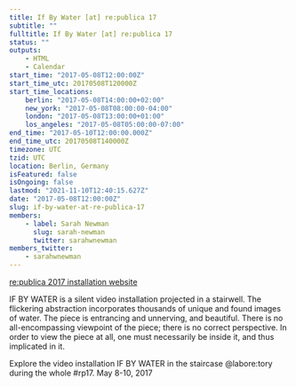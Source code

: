 ```yaml
---
title: If By Water [at] re:publica 17
subtitle: ""
fulltitle: If By Water [at] re:publica 17
status: ""
outputs:
    - HTML
    - Calendar
start_time: "2017-05-08T12:00:00Z"
start_time_utc: 20170508T120000Z
start_time_locations:
    berlin: "2017-05-08T14:00:00+02:00"
    new_york: "2017-05-08T08:00:00-04:00"
    london: "2017-05-08T13:00:00+01:00"
    los_angeles: "2017-05-08T05:00:00-07:00"
end_time: "2017-05-10T12:00:00.000Z"
end_time_utc: 20170508T140000Z
timezone: UTC
tzid: UTC
location: Berlin, Germany
isFeatured: false
isOngoing: false
lastmod: "2021-11-10T12:40:15.627Z"
date: "2017-05-08T12:00:00Z"
slug: if-by-water-at-re-publica-17
members:
    - label: Sarah Newman
      slug: sarah-newman
      twitter: sarahwnewman
members_twitter:
    - sarahwnewman
---
```

<a href="https://re-publica.com/en/17/session/if-water" target="_blank">re:publica 2017 installation website</a>


IF BY WATER is a silent video installation projected in a stairwell. The flickering abstraction incorporates thousands of unique and found images of water. The piece is entrancing and unnerving, and beautiful. There is no all-encompassing viewpoint of the piece; there is no correct perspective. In order to view the piece at all, one must necessarily be inside it, and thus implicated in it. 

Explore the video installation IF BY WATER in the staircase @labore:tory during the whole #rp17. May 8-10, 2017